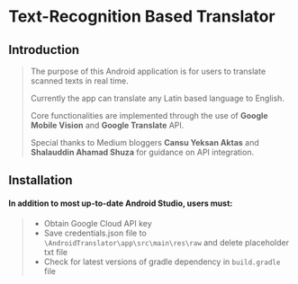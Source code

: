 # Text-Recognition Based Translator

## Introduction

> The purpose of this Android application is for users to translate scanned texts in real time. 
>
>Currently the app can translate any Latin based language to English.
>
>Core functionalities are implemented through the use of **Google Mobile Vision** and **Google Translate** API.
>
>Special thanks to Medium bloggers **Cansu Yeksan Aktas** and **Shalauddin Ahamad Shuza** for guidance on API integration.

## Installation

#### In addition to most up-to-date Android Studio, users must:
> - Obtain Google Cloud API key
> - Save credentials.json file to `\AndroidTranslator\app\src\main\res\raw` and delete placeholder txt file
> - Check for latest versions of gradle dependency in `build.gradle` file
